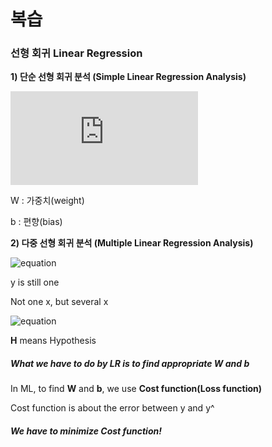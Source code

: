 # 복습



### 선형 회귀 Linear Regression



__1) 단순 선형 회귀 분석 (Simple Linear Regression Analysis)__  

![equation](https://latex.codecogs.com/svg.latex?y%20=%20Wx%20+b)

W : 가중치(weight)  



b : 편향(bias)



__2) 다중 선형 회귀 분석 (Multiple Linear Regression Analysis)__  

![equation](https://latex.codecogs.com/svg.latex?y%20=%20{W_1x_1%20+%20W_2x_2%20+%20...%20W_nx_n%20+%20b})  



y is still one  

Not one x, but several x



![equation](https://latex.codecogs.com/svg.latex?H(x)%20=%20{Wx%20+%20b})

  

__H__ means Hypothesis

  



##### What we have to do by LR is to find _appropriate W and b_

  

  



In ML, to find __W__ and __b__, we use __Cost function(Loss function)__   

Cost function is about the error between y and y^  

##### We have to minimize Cost function!

